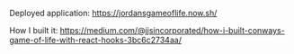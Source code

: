 Deployed application: https://jordansgameoflife.now.sh/

How I built it: https://medium.com/@jjsincorporated/how-i-built-conways-game-of-life-with-react-hooks-3bc6c2734aa/
